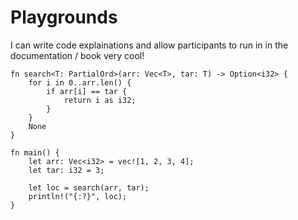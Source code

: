 # Playgrounds

I can write code explainations and allow participants to run in in the documentation / book very cool!

```rust,editable
fn search<T: PartialOrd>(arr: Vec<T>, tar: T) -> Option<i32> {
    for i in 0..arr.len() {
        if arr[i] == tar {
            return i as i32;
        }
    }
    None
}

fn main() {
    let arr: Vec<i32> = vec![1, 2, 3, 4];
    let tar: i32 = 3;

    let loc = search(arr, tar);
    println!("{:?}", loc);
}
```

